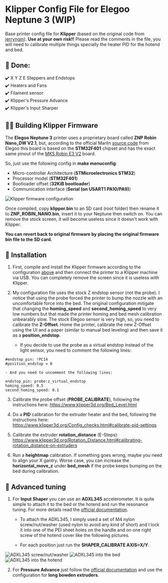 # Klipper Config File for Elegoo Neptune 3 (WIP)

Base printer config file for **Klipper** (based on the original code from [jerryngm](https://github.com/jerryngm/Neptune-Elegoo3-Klipper)). **Use at your own risk!!** Please read the comments in the file, you will need to calibrate multiple things specially the heater PID for the hotend and bed.  

## 📄 **Done:**  
 ✔️ X Y Z E Steppers and Endstops  
 ✔️ Heaters and Fans  
 ✔️ Filament sensor  
 ✔️ Klipper's Pressure Advance  
 ✔️ Klipper's Input Sharper

## **👨‍🏫 Building Klipper Firmware**  
 
 The **Elegoo Neptune 3** printer uses a proprietary board called **ZNP Robin Nano_DW V2.1**, but, according to the official Marlin [source code](https://github.com/NARUTOfzr/Neptune_3) from Elegoo this board is based on the **STM32F401** chipset and has the exact same pinout of the [MKS Robin E3 V2](https://github.com/NARUTOfzr/Neptune_3/blob/main/ZNP_F401_Marlin-V_1.0.3/Marlin/src/pins/stm32f4/pins_MKS_E3_V2.h) board.

 So, just use the following config in **make menuconfig**:
 - Micro-controller Architecture (**STMicroelectronics STM32**)
 - Processor model (**STM32F401**)
 - Bootloader offset (**32KiB bootloader**)
 - Communication interface (**Serial (on USART1 PA10/PA9)**)
 
![Klipper firmware configuration](https://github.com/bsas/Neptune-Elegoo3-Klipper/raw/main/Klipper-Build-Settings.jpg)  

 Once compiled, copy **klipper.bin** to an SD card (root folder) then rename it to **ZNP_ROBIN_NANO.bin**, insert it to your Neptune then switch on. You can remove the stock screen, it will become useless since it doesn't work with Klipper.
 
 **You can revert back to original firmware by placing the original firmware bin file to the SD card.**
 
 ## **🔧 Installation**  

 1. First, compile and install the Klipper firmware according to the configuration [above](https://github.com/bsas/Neptune-Elegoo3-Klipper#-building-klipper-firmware) and then connect the printer to a Klipper machine via USB. You can completely remove the screen since it is useless with Klipper.
 
 2. My configuration file uses the stock Z endstop sensor (not the probe). I notice that using the probe forced the printer to bump the nozzle with an uncomfortable force into the bed. The original configuration mitigate that changing the **homing_speed** and **second_homing_speed** to very low numbers but that made the printer homing and bed mesh calibration unbearably slow. The stock Elegoo sensor is very high, so, you need to calibrate the **Z-Offset**. Home the printer, calibrate the new Z-Offset using the UI and a paper (similar to manual bed leveling) and then save it as a **position_endstop**.
 
	- If you decide to use the probe as a virtual endstop instead of the light sensor, you need to comment the following lines:
```
#endstop_pin: !PC14
#position_endstop = 0
```
	- And you need to uncomment the following lines:
```
endstop_pin: probe:z_virtual_endstop
homing_speed: 0.5
second_homing_speed: 0.1
```
 
 3. Calibrate the probe offset (**PROBE_CALIBRATE**), following the instructions here: https://www.klipper3d.org/Bed_Level.html
 
 4. Do a **PID** calibration for the extruder heater and the bed, following the instructions here: https://www.klipper3d.org/Config_checks.html#calibrate-pid-settings
 
 5. Calibrate the extruder **rotation_distance** (E-Steps): https://www.klipper3d.org/Rotation_Distance.html#calibrating-rotation_distance-on-extruders
 
 6. Run a **heightmap** calibration. If something goes wrong, maybe you need to align your X gantry. Worse case, you can increase the **horizontal_move_z** under **bed_mesh** if the probe keeps bumping on the bed during calibration. 

 ## **🔧 Advanced tuning** 
 
 1. For **Input Shaper** you can use an **ADXL345** accelerometer. It is quite simple to attach it to the bed or the hotend and run the resonance tuning. For more details read the [official documentation](https://www.klipper3d.org/Resonance_Compensation.html). 
 
	- To attach the ADXL345, I simply used a set of M4 nylon screw/nut/washer (used nylon to avoid any kind of short) and I lock it into one of the PEI sheet holes on the handle and on one right screw of the hotend cover like the following pictures.
	
	- For each position just run the **SHAPER_CALIBRATE AXIS=X/Y**.
 
 ![ADXL345 screw/nut/washer](https://github.com/bsas/Neptune-Elegoo3-Klipper/raw/main/ADXL345_Nylon.jpg)
 ![ADXL345 into the bed](https://github.com/bsas/Neptune-Elegoo3-Klipper/raw/main/ADXL345_Bed.jpg)
 ![ADXL345 into the hotend](https://github.com/bsas/Neptune-Elegoo3-Klipper/raw/main/ADXL345_Head.jpg)
 
 
 2. For **Pressure Advance** just follow the [official documentation](https://www.klipper3d.org/Pressure_Advance.html) and use the configuration for **long bowden extruders**.
